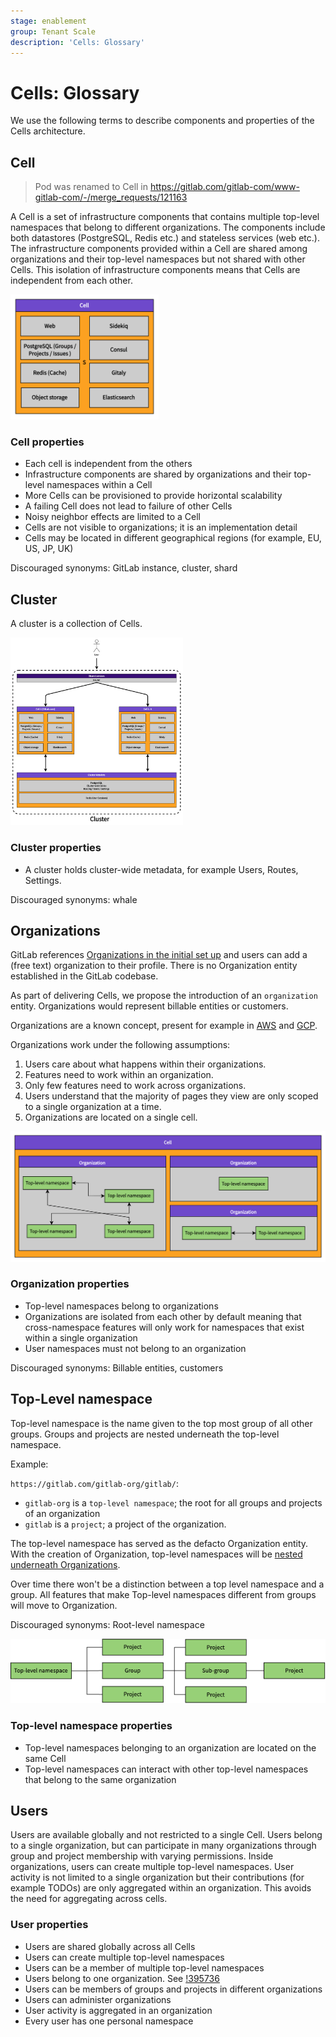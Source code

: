 ```yaml
---
stage: enablement
group: Tenant Scale
description: 'Cells: Glossary'
---
```


# Cells: Glossary

We use the following terms to describe components and properties of the Cells architecture.

## Cell

> Pod was renamed to Cell in <https://gitlab.com/gitlab-com/www-gitlab-com/-/merge_requests/121163>

A Cell is a set of infrastructure components that contains multiple top-level namespaces that belong to different organizations. The components include both datastores (PostgreSQL, Redis etc.) and stateless services (web etc.). The infrastructure components provided within a Cell are shared among organizations and their top-level namespaces but not shared with other Cells. This isolation of infrastructure components means that Cells are independent from each other.

<img src="images/term-cell.png" height="200">

### Cell properties

- Each cell is independent from the others
- Infrastructure components are shared by organizations and their top-level namespaces within a Cell
- More Cells can be provisioned to provide horizontal scalability
- A failing Cell does not lead to failure of other Cells
- Noisy neighbor effects are limited to a Cell
- Cells are not visible to organizations; it is an implementation detail
- Cells may be located in different geographical regions (for example, EU, US, JP, UK)

Discouraged synonyms: GitLab instance, cluster, shard

## Cluster

A cluster is a collection of Cells.

<img src="images/term-cluster.png" height="300">

### Cluster properties

- A cluster holds cluster-wide metadata, for example Users, Routes, Settings.

Discouraged synonyms: whale

## Organizations

GitLab references [Organizations in the initial set up](../../../topics/set_up_organization.md) and users can add a (free text) organization to their profile. There is no Organization entity established in the GitLab codebase.

As part of delivering Cells, we propose the introduction of an `organization` entity. Organizations would represent billable entities or customers.

Organizations are a known concept, present for example in [AWS](https://docs.aws.amazon.com/whitepapers/latest/organizing-your-aws-environment/core-concepts.html) and [GCP](https://cloud.google.com/resource-manager/docs/cloud-platform-resource-hierarchy#organizations).

Organizations work under the following assumptions:

1. Users care about what happens within their organizations.
1. Features need to work within an organization.
1. Only few features need to work across organizations.
1. Users understand that the majority of pages they view are only scoped to a single organization at a time.
1. Organizations are located on a single cell.

![Term Organization](images/term-organization.png)

### Organization properties

- Top-level namespaces belong to organizations
- Organizations are isolated from each other by default meaning that cross-namespace features will only work for namespaces that exist within a single organization
- User namespaces must not belong to an organization

Discouraged synonyms: Billable entities, customers

## Top-Level namespace

Top-level namespace is the name given to the top most group of all other groups. Groups and projects are nested underneath the top-level namespace.

Example:

`https://gitlab.com/gitlab-org/gitlab/`:

- `gitlab-org` is a `top-level namespace`; the root for all groups and projects of an organization
- `gitlab` is a `project`; a project of the organization.

The top-level namespace has served as the defacto Organization entity. With the creation of Organization, top-level namespaces will be [nested underneath Organizations](https://gitlab.com/gitlab-org/gitlab/-/issues/394796).

Over time there won't be a distinction between a top level namespace and a group. All features that make Top-level namespaces different from groups will move to Organization.

Discouraged synonyms: Root-level namespace

![Term Top-level Namespace](images/term-top-level-namespace.png)

### Top-level namespace properties

- Top-level namespaces belonging to an organization are located on the same Cell
- Top-level namespaces can interact with other top-level namespaces that belong to the same organization

## Users

Users are available globally and not restricted to a single Cell. Users belong to a single organization, but can participate in many organizations through group and project membership with varying permissions. Inside organizations, users can create multiple top-level namespaces. User activity is not limited to a single organization but their contributions (for example TODOs) are only aggregated within an organization. This avoids the need for aggregating across cells.

### User properties

- Users are shared globally across all Cells
- Users can create multiple top-level namespaces
- Users can be a member of multiple top-level namespaces
- Users belong to one organization. See [!395736](https://gitlab.com/gitlab-org/gitlab/-/issues/395736)
- Users can be members of groups and projects in different organizations
- Users can administer organizations
- User activity is aggregated in an organization
- Every user has one personal namespace
